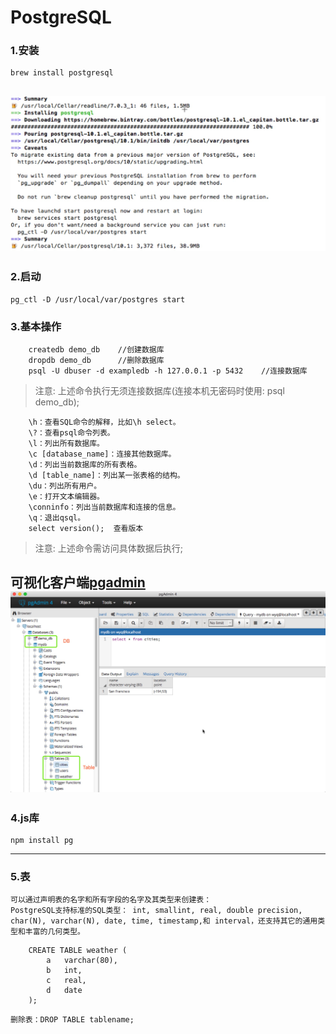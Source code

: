 # PostgreSQL

### 1.安装
    brew install postgresql
![安装-MAC](https://raw.githubusercontent.com/beiyannanfei/pgsql_test/master/demo/pic/01.jpg)
----

### 2.启动
    pg_ctl -D /usr/local/var/postgres start

### 3.基本操作
```
    createdb demo_db    //创建数据库
    dropdb demo_db      //删除数据库
    psql -U dbuser -d exampledb -h 127.0.0.1 -p 5432    //连接数据库
```
> 注意: 上述命令执行无须连接数据库(连接本机无密码时使用: psql demo_db);

```
    \h：查看SQL命令的解释，比如\h select。
    \?：查看psql命令列表。
    \l：列出所有数据库。
    \c [database_name]：连接其他数据库。
    \d：列出当前数据库的所有表格。
    \d [table_name]：列出某一张表格的结构。
    \du：列出所有用户。
    \e：打开文本编辑器。
    \conninfo：列出当前数据库和连接的信息。
    \q：退出qsql。
    select version();  查看版本
```
> 注意: 上述命令需访问具体数据后执行;
    
可视化客户端[pgadmin](https://www.postgresql.org/ftp/pgadmin/pgadmin4/v2.0/macos/)
![pgadmin](https://raw.githubusercontent.com/beiyannanfei/pgsql_test/master/demo/pic/02.jpg)    
----

### 4.js库
    npm install pg
----

### 5.表
    可以通过声明表的名字和所有字段的名字及其类型来创建表：
    PostgreSQL支持标准的SQL类型： int, smallint, real, double precision, char(N), varchar(N), date, time, timestamp,和 interval，还支持其它的通用类型和丰富的几何类型。    
```
    CREATE TABLE weather (
        a   varchar(80),
        b   int,          
        c   real,         
        d   date
    );
```
    删除表：DROP TABLE tablename;



    